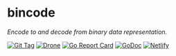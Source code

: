 # bincode

_Encode to and decode from binary data representation._

[![Git Tag][tag-img]][tag]
[![Drone][drone-img]][drone]
[![Go Report Card][grp-img]][grp]
[![GoDoc][godoc-img]][godoc]
[![Netlify][netlify-img]][netlify]

[tag]: https://github.com/stevenxie/bincode/releases
[tag-img]: https://img.shields.io/github/tag/stevenxie/bincode.svg
[drone]: https://ci.stevenxie.me/stevenxie/bincode
[drone-img]: https://ci.stevenxie.me/api/badges/stevenxie/bincode/status.svg
[netlify]: https://app.netlify.com/sites/stevenxie/deploys
[netlify-img]: https://api.netlify.com/api/v1/badges/09f72baa-9490-4e85-b45e-9f7250309efc/deploy-status
[grp]: https://goreportcard.com/report/go.stevenxie.me/bincode
[grp-img]: https://goreportcard.com/badge/go.stevenxie.me/bincode
[godoc]: https://godoc.org/go.stevenxie.me/bincode
[godoc-img]: https://godoc.org/go.stevenxie.me/bincode?status.svg
